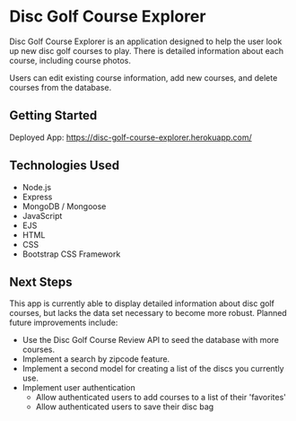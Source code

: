 # Disc Golf Course Explorer

Disc Golf Course Explorer is an application designed to help the user look up new disc golf courses to play. There is detailed information about each course, including course photos. 

Users can edit existing course information, add new courses, and delete courses from the database.

## Getting Started

Deployed App: https://disc-golf-course-explorer.herokuapp.com/

## Technologies Used

- Node.js
- Express
- MongoDB / Mongoose
- JavaScript
- EJS
- HTML
- CSS
- Bootstrap CSS Framework

## Next Steps

This app is currently able to display detailed information about disc golf courses, but lacks the data set necessary to become more robust. Planned future improvements include:

- Use the Disc Golf Course Review API to seed the database with more courses.
- Implement a search by zipcode feature.
- Implement a second model for creating a list of the discs you currently use.
- Implement user authentication
    - Allow authenticated users to add courses to a list of their 'favorites'
    - Allow authenticated users to save their disc bag